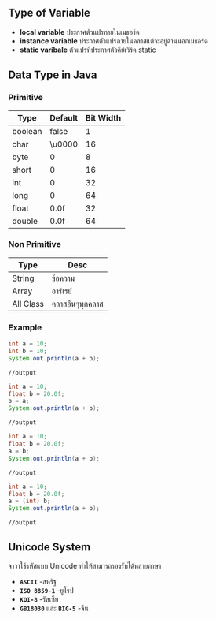 ## Type of Variable
* **local variable** ประกาศตัวแปรภายในเมธอร์ด
* **instance variable** ประกาศตัวแปรภายในคลาสแต่จะอยู่ด้านนอกเมธอร์ด
* **static varibale**  ตัวแปรที่ประกาศตัวคีย์เวิร์ด static
## Data Type in Java
### Primitive
Type | Default  | Bit Width
------ | -------| --------
boolean | false | 1
char   | \u0000 | 16
byte   | 0 | 8
short | 0 | 16
int  | 0 | 32
long  | 0 | 64
float | 0.0f | 32
double | 0.0f | 64
### Non Primitive
Type  |  Desc
------ | --------
String | ข้อความ
Array  | อาร์เรย์
All Class | คลาสอืนๆทุกคลาส
### Example
```java
int a = 10;
int b = 10;
System.out.println(a + b);
```
```text
//output

```
```java
int a = 10;   
float b = 20.0f;  
b = a; 
System.out.println(a + b);   
```
```text
//output

```
```java
int a = 10;   
float b = 20.0f; 
a = b;  
System.out.println(a + b);
```
```text
//output

```
```java
int a = 10;   
float b = 20.0f; 
a = (int) b;  
System.out.println(a + b); 
```
```text
//output

```
## Unicode System
จาวาใช้รหัสแบบ Unicode ทำให้สามารถรองรับได้หลายภาษา
* **`ASCII`** -สหรัฐ
* **`ISO 8859-1`** -ยูโรป
* **`KOI-8`** -รัสเซีย
* **`GB18030`** และ **`BIG-5`** -จีน
